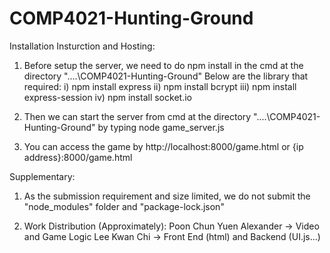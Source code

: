 # COMP4021-Hunting-Ground

Installation Insturction and Hosting:
1. Before setup the server, we need to do npm install in the cmd at the directory "....\COMP4021-Hunting-Ground"
   Below are the library that required:
   i)   npm install express
   ii)  npm install bcrypt
   iii) npm install express-session
   iv)  npm install socket.io

2. Then we can start the server from cmd at the directory "....\COMP4021-Hunting-Ground" by typing
   node game_server.js

3. You can access the game by http://localhost:8000/game.html or {ip address}:8000/game.html

Supplementary: 
1. As the submission requirement and size limited, we do not submit the "node_modules" folder and "package-lock.json"

2. Work Distribution (Approximately):
   Poon Chun Yuen Alexander -> Video and Game Logic
   Lee Kwan Chi -> Front End (html) and Backend (UI.js...)